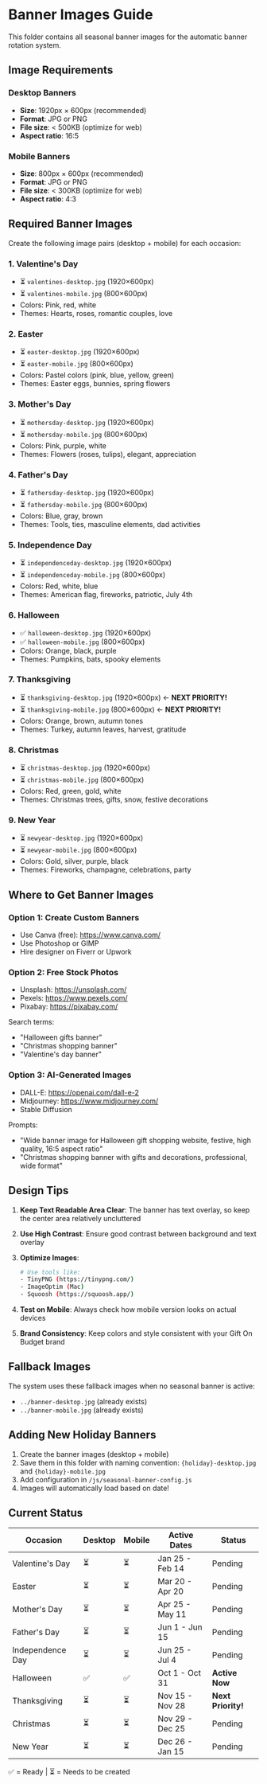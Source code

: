 # Banner Images Guide

This folder contains all seasonal banner images for the automatic banner rotation system.

## Image Requirements

### Desktop Banners
- **Size**: 1920px × 600px (recommended)
- **Format**: JPG or PNG
- **File size**: < 500KB (optimize for web)
- **Aspect ratio**: 16:5

### Mobile Banners
- **Size**: 800px × 600px (recommended)
- **Format**: JPG or PNG
- **File size**: < 300KB (optimize for web)
- **Aspect ratio**: 4:3

## Required Banner Images

Create the following image pairs (desktop + mobile) for each occasion:

### 1. Valentine's Day
- ⏳ `valentines-desktop.jpg` (1920×600px)
- ⏳ `valentines-mobile.jpg` (800×600px)
- Colors: Pink, red, white
- Themes: Hearts, roses, romantic couples, love

### 2. Easter
- ⏳ `easter-desktop.jpg` (1920×600px)
- ⏳ `easter-mobile.jpg` (800×600px)
- Colors: Pastel colors (pink, blue, yellow, green)
- Themes: Easter eggs, bunnies, spring flowers

### 3. Mother's Day
- ⏳ `mothersday-desktop.jpg` (1920×600px)
- ⏳ `mothersday-mobile.jpg` (800×600px)
- Colors: Pink, purple, white
- Themes: Flowers (roses, tulips), elegant, appreciation

### 4. Father's Day
- ⏳ `fathersday-desktop.jpg` (1920×600px)
- ⏳ `fathersday-mobile.jpg` (800×600px)
- Colors: Blue, gray, brown
- Themes: Tools, ties, masculine elements, dad activities

### 5. Independence Day
- ⏳ `independenceday-desktop.jpg` (1920×600px)
- ⏳ `independenceday-mobile.jpg` (800×600px)
- Colors: Red, white, blue
- Themes: American flag, fireworks, patriotic, July 4th

### 6. Halloween
- ✅ `halloween-desktop.jpg` (1920×600px)
- ✅ `halloween-mobile.jpg` (800×600px)
- Colors: Orange, black, purple
- Themes: Pumpkins, bats, spooky elements

### 7. Thanksgiving
- ⏳ `thanksgiving-desktop.jpg` (1920×600px) ← **NEXT PRIORITY!**
- ⏳ `thanksgiving-mobile.jpg` (800×600px) ← **NEXT PRIORITY!**
- Colors: Orange, brown, autumn tones
- Themes: Turkey, autumn leaves, harvest, gratitude

### 8. Christmas
- ⏳ `christmas-desktop.jpg` (1920×600px)
- ⏳ `christmas-mobile.jpg` (800×600px)
- Colors: Red, green, gold, white
- Themes: Christmas trees, gifts, snow, festive decorations

### 9. New Year
- ⏳ `newyear-desktop.jpg` (1920×600px)
- ⏳ `newyear-mobile.jpg` (800×600px)
- Colors: Gold, silver, purple, black
- Themes: Fireworks, champagne, celebrations, party

## Where to Get Banner Images

### Option 1: Create Custom Banners
- Use Canva (free): https://www.canva.com/
- Use Photoshop or GIMP
- Hire designer on Fiverr or Upwork

### Option 2: Free Stock Photos
- Unsplash: https://unsplash.com/
- Pexels: https://www.pexels.com/
- Pixabay: https://pixabay.com/

Search terms:
- "Halloween gifts banner"
- "Christmas shopping banner"
- "Valentine's day banner"

### Option 3: AI-Generated Images
- DALL-E: https://openai.com/dall-e-2
- Midjourney: https://www.midjourney.com/
- Stable Diffusion

Prompts:
- "Wide banner image for Halloween gift shopping website, festive, high quality, 16:5 aspect ratio"
- "Christmas shopping banner with gifts and decorations, professional, wide format"

## Design Tips

1. **Keep Text Readable Area Clear**: The banner has text overlay, so keep the center area relatively uncluttered

2. **Use High Contrast**: Ensure good contrast between background and text overlay

3. **Optimize Images**:
   ```bash
   # Use tools like:
   - TinyPNG (https://tinypng.com/)
   - ImageOptim (Mac)
   - Squoosh (https://squoosh.app/)
   ```

4. **Test on Mobile**: Always check how mobile version looks on actual devices

5. **Brand Consistency**: Keep colors and style consistent with your Gift On Budget brand

## Fallback Images

The system uses these fallback images when no seasonal banner is active:
- `../banner-desktop.jpg` (already exists)
- `../banner-mobile.jpg` (already exists)

## Adding New Holiday Banners

1. Create the banner images (desktop + mobile)
2. Save them in this folder with naming convention: `{holiday}-desktop.jpg` and `{holiday}-mobile.jpg`
3. Add configuration in `/js/seasonal-banner-config.js`
4. Images will automatically load based on date!

## Current Status

| Occasion | Desktop | Mobile | Active Dates | Status |
|----------|---------|---------|--------------|--------|
| Valentine's Day | ⏳ | ⏳ | Jan 25 - Feb 14 | Pending |
| Easter | ⏳ | ⏳ | Mar 20 - Apr 20 | Pending |
| Mother's Day | ⏳ | ⏳ | Apr 25 - May 11 | Pending |
| Father's Day | ⏳ | ⏳ | Jun 1 - Jun 15 | Pending |
| Independence Day | ⏳ | ⏳ | Jun 25 - Jul 4 | Pending |
| Halloween | ✅ | ✅ | Oct 1 - Oct 31 | **Active Now** |
| Thanksgiving | ⏳ | ⏳ | Nov 15 - Nov 28 | **Next Priority!** |
| Christmas | ⏳ | ⏳ | Nov 29 - Dec 25 | Pending |
| New Year | ⏳ | ⏳ | Dec 26 - Jan 15 | Pending |

✅ = Ready | ⏳ = Needs to be created
